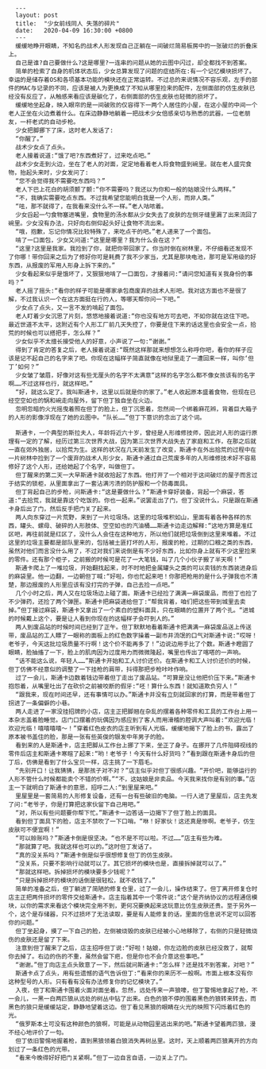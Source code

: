 	  ---
	  layout: post
	  title:  "少女前线同人 失落的碎片"
	  date:   2020-04-09 16:30:00 +0800
	  ---
      缓缓地睁开眼睛，不知名的战术人形发现自己正躺在一间破烂简易板房中的一张破烂的折叠床上。
      自己是谁?自己要做什么?这是哪里?一连串的问题从她的云图中闪过，却全都找不到答案。
      简单的检索了自身的机体状态后，少女总算发现了问题的症结所在:有一个记忆模块损坏了。幸运的是储存着OS和各项基本功能的模块还在正常运转。不过总的来说情况不容乐观，左手的部件的MAC与记录的不同，应该是被人为更换成了不知从哪里捡来的配件，左侧面部的仿生皮肤已经没有反应了，从触感来看应该是碳化了，右侧面部的仿生皮肤也轻微的损坏了。
      缓缓地坐起身，映入眼帘的是一间破败的仅容得下一两个人居住的小屋，在这小屋的中间一个老人正坐在火边煮着什么。在床边静静地躺着一把战术少女倍感亲切与熟悉的武器，一位老朋友，一杆老式的自动步枪。
      少女把脚挪下了床，这时老人发话了:
      “你醒了。”
      战术少女点了点头。
      老人接着说道:“饿了吧?东西煮好了，过来吃点吧。”
      战术少女走到火边，坐在了老人的对面，定定地看着老人将食物盛到碗里。就在老人盛完食物，抬起头来时，少女发问了:
      “您不会觉得我不需要吃东西吗？”
      老人下巴上花白的胡须颤了颤:“你不需要吗？我还以为你和一般的姑娘没什么两样。”
      “不，我确实需要吃点东西。不过我希望您能明白我是一个人形，而非人类。”
      “呿，那不就得了，在我看来没什么不一样。”老人咕哝着。
      少女舀起一勺食物塞进嘴里，食物里的汤水都从少女失去了皮肤的左侧牙缝里漏了出来流回了碗里。少女没有办法，只好向右侧仰起头好让食物不流出来。
      “哦，抱歉，忘记你情况比较特殊了，来吃点干的吧。”老人递来了一个面包。
      啃了一口面包，少女又问道:“这里是哪里？我为什么会在这？”
      “这里?这里是我家。我捡到了你，就把你带回家了。你当时倒在树林里，不仔细看还发现不了你哪！带你回来之后为了修好你可是耗费了我不少家当，尤其是那块电池，那可是军用级的好东西，从报废的军用人形身上拆下来的。”
      少女看起来似乎是饿坏了，又狠狠地啃了一口面包，才接着问:“请问您知道有关我身份的事吗？”
      老人摇了摇头:“看你的样子可能是哪家承包商废弃的战术人形吧。我对这方面也不是很了解，不过我认识一个在这方面挺在行的人，等哪天帮你问一下吧。”
      少女点了点头，又一言不发的啃起了面包。
      老人盯着少女沉思了片刻，悠悠地接着说道:“你也没有地方可去吧，不如你就在这住下吧。最近世道不太平，这附近有个人形工厂前几天失控了，你要是住下来的话这里也会安全一点，拾荒的时候也可以搭把手，怎么样？”
      少女似乎不太擅长接受他人的好意，小声说了一句:“谢谢。”
      得到了肯定的答复之后，老人接着说道:“既然这样那就来想想怎么称呼你吧，看你的样子应该是记不起自己的名字来了吧。你现在这幅样子简直就像在地狱里走了一遭回来一样，叫你‘但丁’如何？”
      少女皱了皱眉，好像对这有些无厘头的名字不太满意“这样的名字怎么都不像女孩该有的名字啊……不过这样也行，就这样吧。”
      “好，就这么定了。我叫斯通卡，这里以后就是你的家了。”老人收起原本盛着食物，但现在已经空空如也的锅和碗走向屋外，留下但丁独自坐在火边。
      忽明忽暗的火光摇曳着照在但丁的脸上，但丁沉思着，忽然间一个绑着麻花辫，背着巨大箱子的人形的影像浮现在了她的云图中。“队长……”但丁下意识的念出了这个词。

      斯通卡，一个典型的斯拉夫人，年龄将近六十岁，曾经是人形维修技师，因此对人形的运行原理有一定的了解，经历过第三次世界大战，因为第三次世界大战失去了家庭和工作，在那之后就一直在郊外独居，以拾荒为生。这样的状况在几天前发生了改变，斯通卡在外出拾荒的过程中在一片树林中捡到了一个废弃的战术人形少女，斯通卡通过自己荒废多年的人形维修技术好不容易修好了这个人形，还给她起了个名字，叫做但丁。
      但丁醒来的第二天一大早斯通卡就收拾起了东西。他打开了一个相对于这间破烂的屋子而言过于结实的锁柜，从里面拿出了一套沾满污渍的防护服和一个防毒面具。
      但丁背起自己的步枪，问斯通卡:“这是要做什么？”斯通卡穿好装备，背起一个麻袋，答道:“去拾荒，我就是靠这个吃饭的。你也一起来。”说罢走出了门，但丁没说什么，只是跟在斯通卡身后出了门，然后反手把门关了起来。
      两人向东穿过一片荒野，来到了一片垃圾场。这里的垃圾堆积如山，里面有着各种各样的东西，罐头、螺母、破碎的人形肢体、空空如也的汽油桶……斯通卡边走边解释:“这地方算是准红区吧，再往前就是红区了，没什么人会住在这种地方，所以他们就把垃圾倒到这里来堆着。不过这里的垃圾主要都是部队里来的，包括被土匪打坏的人形，报废的枪，过期的口粮之类的东西，虽然对他们而言没什么用了，不过对我们来说倒是有不少好东西，比如你身上就有不少这里捡来的零件。还有那个柜子，之前搬的时候可是花了一大笔钱，叫了几个小伙子搬了半天啊！”
      斯通卡爬上了一堆垃圾，开始翻找起来，时不时地把金属罐头之类的可以卖钱的东西装进身后的麻袋里。他一边翻，一边朝但丁喊:“好啦，你也忙起来吧！你那把枪用的是什么子弹我也不清楚，那边报废的人形里应该有没打完的子弹，自己去捡一点吧。”
      几个小时之后，两人又在垃圾场边上碰了面。斯通卡已经捡了满满一麻袋废品，而但丁也捡了不少弹药，还捡了两个弹匣。斯通卡把麻袋递给但丁:“帮我背着，咱们把这些带到城里去卖掉。”但丁接过麻袋，斯通卡又拿出了一个素白的塑料面具，只在眼睛的位置开了两个孔。“进城的时候戴上这个，要是让人看到你现在的这幅样子会吓到人的。”
      两人到废品站的时候时间已经到了正午。但丁默默地看着斯通卡把满满一麻袋废品送上传送带，废品站的工人瞟了一眼称的面板上的红色数字操着一副市井流氓的口气对斯通卡说:“哎呀！老爷子，今天这批垃圾质量不行啊！这个价不能再多了！”边说边用手比了个数。斯通卡瞪圆了眼睛，脸抽搐了一下，脸上的肌肉因为过度用力而微微隆起，嘴里也传出了喀嗒的一声响。
      “话不能这么说，年轻人……”斯通卡开始和工人讨价还价。在斯通卡和工人讨价还价的时候，但丁仿佛不经意似的调整了一下挂枪的肩带，抖得那把步枪咔咔作响。
      过了一会儿，斯通卡边数着钱边带着但丁走出了废品站。“可算是没让他把价压下来。”斯通卡抱怨着，从嘴里吐出了在砍价之前被咬断的假牙:“呸！算什么东西！就知道欺负穷人！”
      “跟我来，现在时间还早，还有事情可以办。”斯通卡并没有立刻就回家的打算，而是带着但丁拐进了一条偏僻的小巷。
      两人走进了一家没挂招牌的小店，店主正把脚翘在杂乱的摆着各种零件和工具的工作台上用一本杂志盖着脸睡觉。店门口摆着的玩偶因为感应到了客人而用滑稽的腔调大声叫着:“欢迎光临！欢迎光临！嘻嘻嘻嘻～！”穿着红色皮衣的店主听到有人光临，缓缓地揭下了脸上的书，露出了原本被书盖住的脸，那是一张有些英俊的银发中年男子的脸。
      看到来的人是斯通卡，店主把脚从工作台上挪了下来，坐正了身子。在挪开了几件阻碍视线的零件后店主和斯通卡寒暄了起来:“哟！老爷子！今天有什么好货吗？”看到跟在斯通卡身后的但丁后，仿佛是看到了什么宝贝一样，店主挑了一下眉毛。
      “先别开口！让我猜猜，是那孩子对不对？”店主似乎对但丁很感兴趣。“开价吧，能够运行的人形不管什么时候都能卖个不错的价啊。”“不，这姑娘是非卖品。今天我来找你是有别的事。”店主一下就明白了斯通卡的意思，招呼二人:“到里屋来吧。”
      里屋里是一套简易的人形修复设备，还有一台有些破旧的电脑。一行人进了里屋后，店主先发了问:“老爷子，你是打算把这家伙留下自己用吧。”
      “对，所以有些问题要你帮下忙。”斯通卡一边答话一边揭下了但丁脸上的面具。
      看到但丁面具下的脸，店主不禁吹了一下口哨。“咻！好家伙！这还真是惨啊。老爷子，仿生皮肤可不便宜啊！”
      “可以赊账吗？”斯通卡倒是很坚决。“也不是不可以啦。不过……”店主有些为难。
      “那就算了吧。我就这样也可以的。”这时但丁发话了。
      “真的没关系吗？”斯通卡倒是似乎很想修复但丁的仿生皮肤。
      “没关系，只要不影响行动就可以了。其它损坏的模块也是，直接拆掉就可以了。”
      “那就这样吧。拆掉损坏的模块要多少钱呢？”
      “只是拆掉损坏的模块的话倒是很轻松，就不收钱了。”
      简单的准备之后，但丁躺进了简陋的修复仓里，过了一会儿，操作结束了。但丁离开修复仓时店主正把两件损坏的零件交给斯通卡。店主指着其中一个零件说:“这个是齐纳协议的远程通信模块，以你的需求来看这个模块完全用不到，更何况要换起来这玩意比仿生皮肤还贵。至于另外一个，这个是存储器，只不过损坏了无法读取，要是有人能修复的话，里面的信息说不定可以回答你的问题。”
      但丁坐起身，摸了一下自己的脸，左侧被烧毁的皮肤已经被小心地移除了，右侧的只是轻微烧伤的皮肤还是留了下来。
      注意到但丁醒来了之后，店主招呼但丁说:“好啦！姑娘，你左边脸的皮肤已经没救了，就帮你去掉了。右边的伤的不重，虽然会留下疤，但是你也不会介意这些事吧。”
      “谢谢。”但丁向店主点头致意了一下，然后就问斯通卡:“怎么样？还是找不到答案，对吧？”
      斯通卡点了点头，用有些遗憾的语气告诉但丁:“看来你的来历不一般啊。市面上根本没有你这种型号的人形。只有看有没有办法修复你的记忆模块了。”
      入夜，但丁和斯通卡围着火面对面坐着。忽然，远处传来一声狼嚎，但丁警惕地拿起了枪，不一会儿，一黑一白两匹狼从远处的树丛中钻了出来。白色的狼不停的围着黑色的狼转来转去，而黑色的狼只是缓缓站定，静静地望着这边。但丁看见黑狼的眼睛在火光的映照下闪烁着红色的光。
      “俄罗斯本土可没有这种颜色的狼啊，可能是从动物园里逃出来的吧。”斯通卡望着两匹狼，漫不经心地评价了一句。
      但丁依旧警惕地握着枪，直到黑狼领着白狼消失再树丛里。这时，天上顺着两匹狼离开的方向划过了一条红色的光带。
      “看来今晚得好好把门关紧啊。”但丁一边自言自语，一边关上了门。


